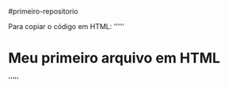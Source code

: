 #primeiro-repositorio

Para copiar o código em HTML:
'''''
<html>
<h1>Meu primeiro arquivo em HTML</h1>
</html>
'''''
